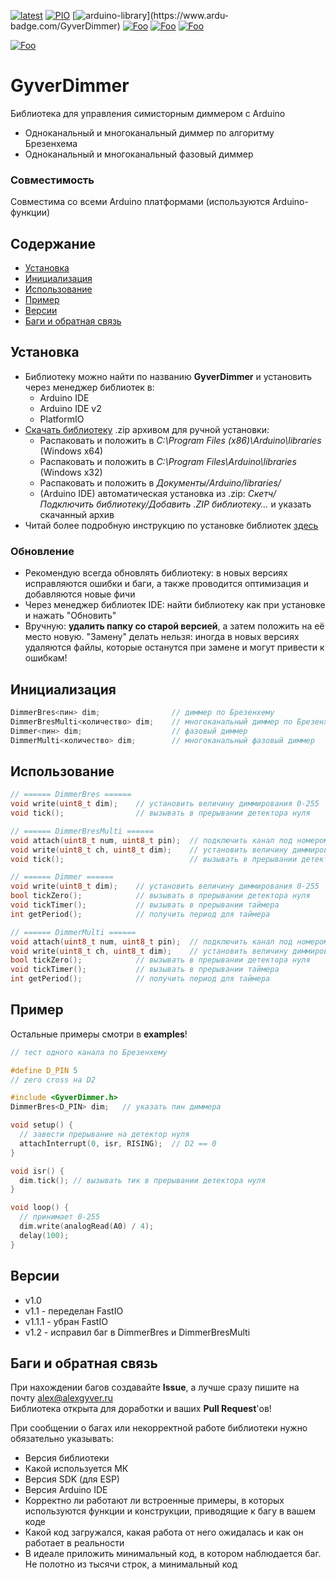 [![latest](https://img.shields.io/github/v/release/GyverLibs/GyverDimmer.svg?color=brightgreen)](https://github.com/GyverLibs/GyverDimmer/releases/latest/download/GyverDimmer.zip)
[![PIO](https://badges.registry.platformio.org/packages/gyverlibs/library/GyverDimmer.svg)](https://registry.platformio.org/libraries/gyverlibs/GyverDimmer)
[![arduino-library](https://www.ardu-badge.com/badge/GyverDimmer.svg?)](https://www.ardu-badge.com/GyverDimmer)
[![Foo](https://img.shields.io/badge/Website-AlexGyver.ru-blue.svg?style=flat-square)](https://alexgyver.ru/)
[![Foo](https://img.shields.io/badge/%E2%82%BD$%E2%82%AC%20%D0%9D%D0%B0%20%D0%BF%D0%B8%D0%B2%D0%BE-%D1%81%20%D1%80%D1%8B%D0%B1%D0%BA%D0%BE%D0%B9-orange.svg?style=flat-square)](https://alexgyver.ru/support_alex/)
[![Foo](https://img.shields.io/badge/README-ENGLISH-blueviolet.svg?style=flat-square)](https://github-com.translate.goog/GyverLibs/GyverDimmer?_x_tr_sl=ru&_x_tr_tl=en)  

[![Foo](https://img.shields.io/badge/ПОДПИСАТЬСЯ-НА%20ОБНОВЛЕНИЯ-brightgreen.svg?style=social&logo=telegram&color=blue)](https://t.me/GyverLibs)

# GyverDimmer
Библиотека для управления симисторным диммером с Arduino
- Одноканальный и многоканальный диммер по алгоритму Брезенхема
- Одноканальный и многоканальный фазовый диммер

### Совместимость
Совместима со всеми Arduino платформами (используются Arduino-функции)

## Содержание
- [Установка](#install)
- [Инициализация](#init)
- [Использование](#usage)
- [Пример](#example)
- [Версии](#versions)
- [Баги и обратная связь](#feedback)

<a id="install"></a>
## Установка
- Библиотеку можно найти по названию **GyverDimmer** и установить через менеджер библиотек в:
    - Arduino IDE
    - Arduino IDE v2
    - PlatformIO
- [Скачать библиотеку](https://github.com/GyverLibs/GyverDimmer/archive/refs/heads/main.zip) .zip архивом для ручной установки:
    - Распаковать и положить в *C:\Program Files (x86)\Arduino\libraries* (Windows x64)
    - Распаковать и положить в *C:\Program Files\Arduino\libraries* (Windows x32)
    - Распаковать и положить в *Документы/Arduino/libraries/*
    - (Arduino IDE) автоматическая установка из .zip: *Скетч/Подключить библиотеку/Добавить .ZIP библиотеку…* и указать скачанный архив
- Читай более подробную инструкцию по установке библиотек [здесь](https://alexgyver.ru/arduino-first/#%D0%A3%D1%81%D1%82%D0%B0%D0%BD%D0%BE%D0%B2%D0%BA%D0%B0_%D0%B1%D0%B8%D0%B1%D0%BB%D0%B8%D0%BE%D1%82%D0%B5%D0%BA)
### Обновление
- Рекомендую всегда обновлять библиотеку: в новых версиях исправляются ошибки и баги, а также проводится оптимизация и добавляются новые фичи
- Через менеджер библиотек IDE: найти библиотеку как при установке и нажать "Обновить"
- Вручную: **удалить папку со старой версией**, а затем положить на её место новую. "Замену" делать нельзя: иногда в новых версиях удаляются файлы, которые останутся при замене и могут привести к ошибкам!


<a id="init"></a>
## Инициализация
```cpp
DimmerBres<пин> dim;                // диммер по Брезенхему
DimmerBresMulti<количество> dim;    // многоканальный диммер по Брезенхему
Dimmer<пин> dim;                    // фазовый диммер
DimmerMulti<количество> dim;        // многоканальный фазовый диммер
```

<a id="usage"></a>
## Использование
```cpp
// ====== DimmerBres ======
void write(uint8_t dim);    // установить величину диммирования 0-255
void tick();                // вызывать в прерывании детектора нуля

// ====== DimmerBresMulti ======
void attach(uint8_t num, uint8_t pin);  // подключить канал под номером num на пин pin
void write(uint8_t ch, uint8_t dim);    // установить величину диммирования 0-255 на канал ch
void tick();                            // вызывать в прерывании детектора нуля

// ====== Dimmer ======
void write(uint8_t dim);    // установить величину диммирования 0-255
bool tickZero();            // вызывать в прерывании детектора нуля
void tickTimer();           // вызывать в прерывании таймера 
int getPeriod();            // получить период для таймера

// ====== DimmerMulti ======
void attach(uint8_t num, uint8_t pin);  // подключить канал под номером num на пин pin
void write(uint8_t ch, uint8_t dim);    // установить величину диммирования 0-255 на канал ch
bool tickZero();            // вызывать в прерывании детектора нуля
void tickTimer();           // вызывать в прерывании таймера 
int getPeriod();            // получить период для таймера
```

<a id="example"></a>
## Пример
Остальные примеры смотри в **examples**!
```cpp
// тест одного канала по Брезенхему

#define D_PIN 5
// zero cross на D2

#include <GyverDimmer.h>
DimmerBres<D_PIN> dim;   // указать пин диммера

void setup() {
  // завести прерывание на детектор нуля
  attachInterrupt(0, isr, RISING);  // D2 == 0
}

void isr() {
  dim.tick(); // вызывать тик в прерывании детектора нуля
}

void loop() {
  // принимает 0-255
  dim.write(analogRead(A0) / 4);
  delay(100);
}
```

<a id="versions"></a>
## Версии
- v1.0
- v1.1 - переделан FastIO
- v1.1.1 - убран FastIO
- v1.2 - исправил баг в DimmerBres и DimmerBresMulti

<a id="feedback"></a>
## Баги и обратная связь
При нахождении багов создавайте **Issue**, а лучше сразу пишите на почту [alex@alexgyver.ru](mailto:alex@alexgyver.ru)  
Библиотека открыта для доработки и ваших **Pull Request**'ов!


При сообщении о багах или некорректной работе библиотеки нужно обязательно указывать:
- Версия библиотеки
- Какой используется МК
- Версия SDK (для ESP)
- Версия Arduino IDE
- Корректно ли работают ли встроенные примеры, в которых используются функции и конструкции, приводящие к багу в вашем коде
- Какой код загружался, какая работа от него ожидалась и как он работает в реальности
- В идеале приложить минимальный код, в котором наблюдается баг. Не полотно из тысячи строк, а минимальный код
